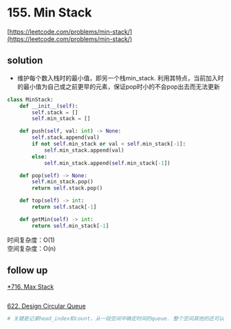 # 155. Min Stack
[https://leetcode.com/problems/min-stack/](https://leetcode.com/problems/min-stack/)


## solution

- 维护每个数入栈时的最小值，即另一个栈min_stack. 利用其特点，当前加入时的最小值为自己或之前更早的元素，保证pop时小的不会pop出去而无法更新

```python
class MinStack:
    def __init__(self):
        self.stack = []
        self.min_stack = []        

    def push(self, val: int) -> None:
        self.stack.append(val)
        if not self.min_stack or val < self.min_stack[-1]:
            self.min_stack.append(val)
        else:
            self.min_stack.append(self.min_stack[-1])        

    def pop(self) -> None:
        self.min_stack.pop()
        return self.stack.pop()        

    def top(self) -> int:
        return self.stack[-1]

    def getMin(self) -> int:
        return self.min_stack[-1]     
```
时间复杂度：O(1) <br>
空间复杂度：O(n)


## follow up

[*716. Max Stack](https://leetcode.com/problems/max-stack/)
```python

```

[622. Design Circular Queue](https://leetcode.com/problems/design-circular-queue/description/)
```python
# 关键是记录head_index和count，从一段空间中确定时间的queue. 整个空间其他的还可以记录

```
